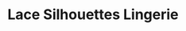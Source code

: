 ---
title: "Lace Silhouettes Lingerie"
url: /princeton/lace-silhouettes-lingerie/
shop: Kleidung
---